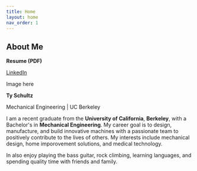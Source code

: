 ```yaml
---
title: Home
layout: home
nav_order: 1
---
```

About Me
---
**Resume (PDF)**

[LinkedIn](https://www.linkedin.com/in/ty-schultz/)

Image here

**Ty Schultz**

Mechanical Engineering | UC Berkeley

I am a recent graduate from the **University of California**, **Berkeley**, with a Bachelor's in **Mechanical Engineering**. My career goal is to design, manufacture, and build innovative machines with a passionate team to positively contribute to the lives of others. My interests include mechanical design, home imporovement solutions, and medical technology.

In also enjoy playing the bass guitar, rock climbing, learning languages, and spending quality time with friends and family.
